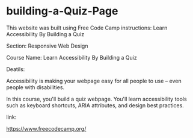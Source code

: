 # building-a-Quiz-Page

This website was built using Free Code Camp instructions: Learn Accessibility By Building a Quiz

Section: Responsive Web Design

Course Name: Learn Accessibility By Building a Quiz

Deatils:

Accessibility is making your webpage easy for all people to use – even people with disabilities.

In this course, you'll build a quiz webpage. You'll learn accessibility tools such as keyboard shortcuts, ARIA attributes, and design best practices.

link:

https://www.freecodecamp.org/
